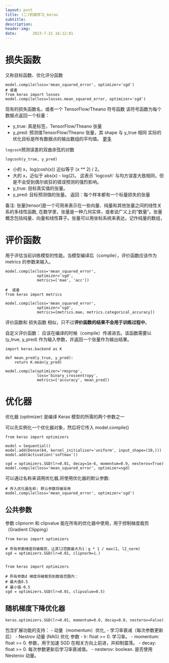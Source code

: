 ```yaml
---
layout: post
title: (二)机械学习_keras
subtitle: 
description: 
header-img: 
date:       2023-7-31 16:12:01
---
```


# 损失函数
又称目标函数、优化评分函数
```
model.compile(loss='mean_squared_error', optimizer='sgd')
# 或者
from keras import losses
model.compile(loss=losses.mean_squared_error, optimizer='sgd')
```
现有的损失函数名，或者一个 TensorFlow/Theano 符号函数
该符号函数为每个数据点返回一个标量：
-	y_true: 	真是标签，TensorFlow/Theano 张量
- 	y_pred: 	预测值TensorFlow/Theano 张量，其 shape 与 y_true 相同
实际的优化目标是所有数据点的输出数组的平均值。
[更多](https://github.com/keras-team/keras/blob/master/keras/losses.py)

`logcosh`预测误差的双曲余弦的对数
```
logcosh(y_true, y_pred)
```
- 小的 x，log(cosh(x)) 近似等于 (x ** 2) / 2。
- 大的 x，近似于 abs(x) - log(2)。
这表示 'logcosh' 与均方误差大致相同，但是不会受到偶尔疯狂的错误预测的强烈影响。
- y_true: 目标真实值的张量。
- y_pred: 目标预测值的张量。
返回：每个样本都有一个标量损失的张量

备注: 张量[tensor]是一个可用来表示在一些向量、纯量和其他张量之间的线性关系的多线性函数,
在数学里，张量是一种几何实体，或者说广义上的“数量”。张量概念包括纯量、向量和线性算子。张量可以用坐标系统来表达，记作纯量的数组，


# 评价函数
用于评估当前训练模型的性能。当模型编译后（compile），评价函数应该作为 metrics 的参数来输入。
```
model.compile(loss='mean_squared_error',
              optimizer='sgd',
              metrics=['mae', 'acc'])
			  
#  或者
from keras import metrics

model.compile(loss='mean_squared_error',
              optimizer='sgd',
              metrics=[metrics.mae, metrics.categorical_accuracy])
```

评价函数和 损失函数 相似，只不过**评价函数的结果不会用于训练过程中**。

自定义评价函数：
应该在编译的时候（compile）传递进去。该函数需要以 (y_true, y_pred) 作为输入参数，并返回一个张量作为输出结果。
```
import keras.backend as K

def mean_pred(y_true, y_pred):
    return K.mean(y_pred)

model.compile(optimizer='rmsprop',
              loss='binary_crossentropy',
              metrics=['accuracy', mean_pred])
```

# 优化器
优化器 (optimizer) 是编译 Keras 模型的所需的两个参数之一

可以先实例化一个优化器对象，然后将它传入 model.compile()

```
from keras import optimizers

model = Sequential()
model.add(Dense(64, kernel_initializer='uniform', input_shape=(10,)))
model.add(Activation('softmax'))

sgd = optimizers.SGD(lr=0.01, decay=1e-6, momentum=0.9, nesterov=True)
model.compile(loss='mean_squared_error', optimizer=sgd)
```

可以通过名称来调用优化器,将使用优化器的默认参数:
```
# 传入优化器名称: 默认参数将被采用
model.compile(loss='mean_squared_error', optimizer='sgd')
```

## 公共参数
参数 clipnorm 和 clipvalue 能在所有的优化器中使用，用于控制梯度裁剪（Gradient Clipping）
```
from keras import optimizers

# 所有参数梯度将被裁剪，让其l2范数最大为1：g * 1 / max(1, l2_norm)
sgd = optimizers.SGD(lr=0.01, clipnorm=1.)


```

```
from keras import optimizers

# 所有参数d 梯度将被裁剪到数值范围内：
# 最大值0.5
# 最小值-0.5
sgd = optimizers.SGD(lr=0.01, clipvalue=0.5)
```

## 随机梯度下降优化器
```
keras.optimizers.SGD(lr=0.01, momentum=0.0, decay=0.0, nesterov=False)
```
包含扩展功能的支持： - 动量（momentum）优化, - 学习率衰减（每次参数更新后） - Nestrov 动量 (NAG) 优化
参数
	- lr: float >= 0. 学习率。
	- momentum: float >= 0. 参数，用于加速 SGD 在相关方向上前进，并抑制震荡。
	- decay: float >= 0. 每次参数更新后学习率衰减值。
	- nesterov: boolean. 是否使用 Nesterov 动量。